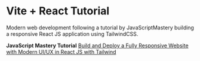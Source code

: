 # Vite + React Tutorial

Modern web development following a tutorial by JavaScriptMastery building a responsive React JS application using TailwindCSS.

**JavaScript Mastery Tutorial**
[Build and Deploy a Fully Responsive Website with Modern UI/UX in React JS with Tailwind](https://www.youtube.com/watch?v=_oO4Qi5aVZs)
